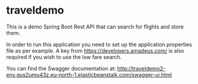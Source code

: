 # traveldemo
This is a demo Spring Boot Rest API that can search for flights and store them.

In order to run this application you need to set up the application.properties file as per example.
A key from https://developers.amadeus.com/ is also required if you wish to use the low fare search.

You can find the Swagger documentation at: 
http://traveldemo2-env.gus2umu43z.eu-north-1.elasticbeanstalk.com/swagger-ui.html
